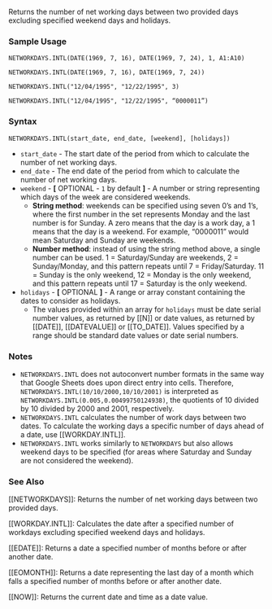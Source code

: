 Returns the number of net working days between two provided days excluding specified weekend days and holidays.

### Sample Usage

`NETWORKDAYS.INTL(DATE(1969, 7, 16), DATE(1969, 7, 24), 1, A1:A10)`

`NETWORKDAYS.INTL(DATE(1969, 7, 16), DATE(1969, 7, 24))`

`NETWORKDAYS.INTL("12/04/1995", "12/22/1995", 3)`

`NETWORKDAYS.INTL("12/04/1995", "12/22/1995", “0000011”)`

### Syntax

`NETWORKDAYS.INTL(start_date, end_date, [weekend], [holidays])`

* `start_date` - The start date of the period from which to calculate the number of net working days.
* `end_date` - The end date of the period from which to calculate the number of net working days.
* `weekend` - **[** OPTIONAL - `1` by default **]** - A number or string representing which days of the week are considered weekends.
  + **String method**: weekends can be specified using seven 0’s and 1’s, where the first number in the set represents Monday and the last number is for Sunday. A zero means that the day is a work day, a 1 means that the day is a weekend. For example, “0000011” would mean Saturday and Sunday are weekends.
  + **Number method**: instead of using the string method above, a single number can be used. 1 = Saturday/Sunday are weekends, 2 = Sunday/Monday, and this pattern repeats until 7 = Friday/Saturday. 11 = Sunday is the only weekend, 12 = Monday is the only weekend, and this pattern repeats until 17 = Saturday is the only weekend.
* `holidays` - **[** OPTIONAL **]** - A range or array constant containing the dates to consider as holidays.
  + The values provided within an array for `holidays` must be date serial number values, as returned by [[N]] or date values, as returned by [[DATE]], [[DATEVALUE]] or [[TO_DATE]]. Values specified by a range should be standard date values or date serial numbers.

### Notes

* `NETWORKDAYS.INTL` does not autoconvert number formats in the same way that Google Sheets does upon direct entry into cells. Therefore, `NETWORKDAYS.INTL(10/10/2000,10/10/2001)` is interpreted as `NETWORKDAYS.INTL(0.005,0.00499750124938)`, the quotients of 10 divided by 10 divided by 2000 and 2001, respectively.
* `NETWORKDAYS.INTL` calculates the number of work days between two dates. To calculate the working days a specific number of days ahead of a date, use [[WORKDAY.INTL]].
* `NETWORKDAYS.INTL` works similarly to `NETWORKDAYS` but also allows weekend days to be specified (for areas where Saturday and Sunday are not considered the weekend).

### See Also

[[NETWORKDAYS]]: Returns the number of net working days between two provided days.

[[WORKDAY.INTL]]: Calculates the date after a specified number of workdays excluding specified weekend days and holidays.

[[EDATE]]: Returns a date a specified number of months before or after another date.

[[EOMONTH]]: Returns a date representing the last day of a month which falls a specified number of months before or after another date.

[[NOW]]: Returns the current date and time as a date value.